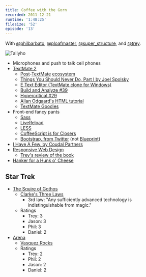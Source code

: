 ```yaml
---
title: Coffee with the Gorn
recorded: 2011-12-21
runtime: '1:48:25'
filesize: '52'
episode: '13'
---
```


With
[@philbarbato](https://twitter.com/philbarbato),
[@ploafmaster](https://twitter.com/ploafmaster),
[@super_structure](https://twitter.com/super_structure),
and [@trey](https://twitter.com/trey).

![Tallyho](https://treylabs-cdn.nyc3.digitaloceanspaces.com/jawgrind/Jawgrind-Episode-13.jpg)

- Microphones and push to talk cell phones
- [TextMate 2](http://blog.macromates.com/2011/textmate-2-0-alpha/)
    - [Post](http://chocolatapp.com/)-[TextMate](http://www.vicoapp.com/) [ecosystem](http://www.sublimetext.com/)
    - [Things You Should Never Do, Part I by Joel Spolsky](http://www.joelonsoftware.com/articles/fog0000000069.html)
    - [E Text Editor (TextMate clone for Windows)](http://www.e-texteditor.com/)
    - [Build and Analyze #39](http://5by5.tv/buildanalyze/39)
    - [Hypercritical #29](http://5by5.tv/hypercritical/29)
    - [Allan Odgaard's HTML tutorial](http://screencasts.textmate.org/insert_html_tags.mov)
    - [TextMate Goodies](http://trey.cc/r/textmate)
- Front-end fancy pants
    - [Sass](http://sass-lang.com/)
    - [LiveReload](http://livereload.com/)
    - [LESS](http://lesscss.org/)
    - [CoffeeScript is for Closers](http://vimeo.com/33246634)
    - [Bootstrap, from Twitter](http://twitter.github.com/bootstrap/) (not [Blueprint](http://blueprintcss.org/))
- [I Have A Few, by Coudal Partners](http://coudal.com/regrets.php)
- [Responsive Web Design](http://www.abookapart.com/products/responsive-web-design)
    - [Trey's review of the book](http://trey.cc/post/9844209995/responsive-web-design)
- [Hanker for a Hunk o' Cheese](http://www.youtube.com/watch?v=U3jgo5ea_zc)

## Star Trek

- [The Squire of Gothos](http://en.wikipedia.org/wiki/The_Squire_of_Gothos)
    - [Clarke's Three Laws](http://en.wikipedia.org/wiki/Clarke's_three_laws)
        - 3rd law: "Any sufficiently advanced technology is indistinguishable from magic."
    - Ratings
        - Trey: 3
        - Jason: 3
        - Phil: 3
        - Daniel: 2
- <a href="http://en.wikipedia.org/wiki/Arena_(Star_Trek:_The_Original_Series)">Arena</a>
    - [Vasquez Rocks](http://en.wikipedia.org/wiki/Vasquez_Rocks)
    - Ratings
        - Trey: 2
        - Phil: 2
        - Jason: 2
        - Daniel: 2
